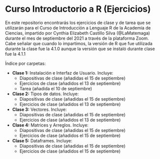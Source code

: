 # Curso Introductorio a R (Ejercicios)
En este repositorio encontrarás los ejercicios de clase y de tarea que se utilizarán para el Curso de Introducción a Lenguaje R de la Academia de Ciencias, impartido por Cynthia Elizabeth Castillo Silva (@LaMatemaga) durante el mes de septiembre del 2021 a través de la plataforma Zoom. Cabe señalar que cuando lo impartimos, la versión de R que fue utilizada durante la clase fue la 4.1.0 aunque la versión que se instaló durante clase fue la 4.1.1

Índice por carpetas:
- **Clase 1:** Instalación e Interfaz de Usuario. Incluye:
    - Diapositivas de clase (añadidas el 15 de septiembre)
    - Ejercicios de clase (añadidos el 13 de septiembre)
    - Tarea (añadida el 10 de septiembre)
- **Clase 2:** Tipos de datos. Incluye:
    - Diapositivas de clase (añadidas el 15 de septiembre)
    - Ejercicios de clase (añadidos el 13 de septiembre)
- **Clase 3:** Vectores. Incluye:
    - Diapositivas de clase (añadidas el 15 de septiembre)
    - Ejercicios de clase (añadidos el 13 de septiembre)
- **Clase 4:** Matrices y Arreglos. Incluye:
    - Diapositivas de clase (añadidas el 15 de septiembre)
    - Ejercicios de clase (añadidos el 15 de septiembre)
- **Clase 5:** Dataframes. Incluye:
    - Diapositivas de clase (añadidas el 15 de septiembre)
    - Ejercicios de clase (añadidos el 15 de septiembre)
